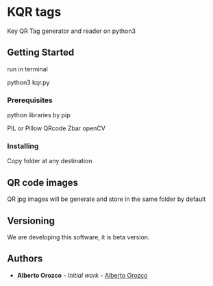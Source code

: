 # KQR tags

Key QR Tag generator and reader on python3

## Getting Started


run in terminal

python3 kqr.py

### Prerequisites

python libraries by pip

PIL or Pillow
QRcode
Zbar
openCV


### Installing

Copy folder at any destination


## QR code images 

QR jpg images will be generate and store in the same folder by default


## Versioning

We are developing this software, it is beta version. 

## Authors

* **Alberto Orozco** - *Initial work* - [Alberto Orozco](https://github.com/albertoorozco2)


